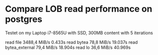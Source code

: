 # Compare LOB read performance on postgres

Testet on my Laptop i7-8565U with SSD, 300MB content with 5 iterations

read file                3488,4 MiB/s  0.433s
read bytea               78,8 MiB/s  19.037s
read bytea_external      79,4 MiB/s  18.904s
read lo                  36,6 MiB/s  40.969s
